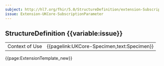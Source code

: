 ```yaml
---
subject: http://hl7.org/fhir/5.0/StructureDefinition/extension-Subscription.parameter
issue: Extension-UKCore-SubscriptionParameter
---
```

## StructureDefinition {{variable:issue}}

<table id="addToTranspose">
<tr><td>Context of Use</td>
<td>{{pagelink:UKCore-Specimen,text:Specimen}}</td>
</tr>
</table>

{{page:ExtensionTemplate_new}}
